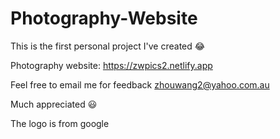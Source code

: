 # Photography-Website

This is the first personal project I've created 😂

Photography website: https://zwpics2.netlify.app

Feel free to email me for feedback zhouwang2@yahoo.com.au

Much appreciated 😃

The logo is from google

